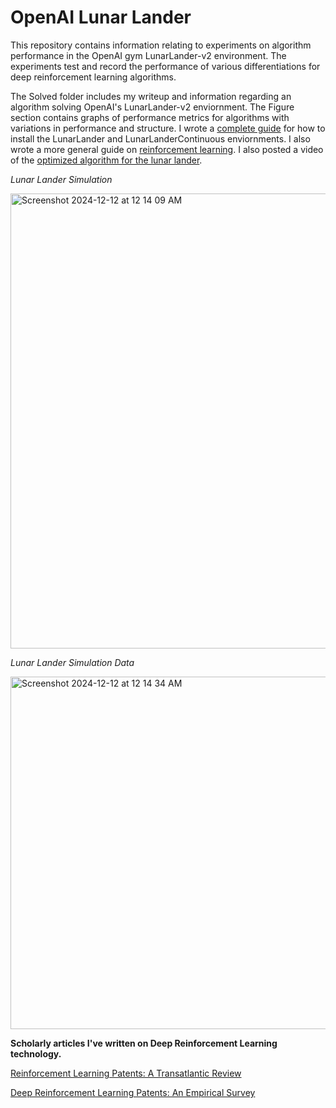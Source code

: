 # OpenAI Lunar Lander
This repository contains information relating to experiments on algorithm performance in the OpenAI gym LunarLander-v2 environment. The experiments test and record the performance of various differentiations for deep reinforcement learning algorithms.

The Solved folder includes my writeup and information regarding an algorithm solving OpenAI's LunarLander-v2 enviornment. The Figure section contains graphs of performance metrics for algorithms with variations in performance and structure. I wrote a [complete guide](https://medium.com/@brian.s.haney44/installing-spinningup-for-mac-os-x-9d5e24dc565a) for how to install the LunarLander and LunarLanderContinuous enviornments. I also wrote a more general guide on [reinforcement learning](https://medium.com/@brian.s.haney44/reinforcement-learning-5d578a0de1ff). I also posted a video of the [optimized algorithm for the lunar lander](https://www.youtube.com/watch?v=5_f66jrAWiM).


  _Lunar Lander Simulation_
  
<img width="728" alt="Screenshot 2024-12-12 at 12 14 09 AM" src="https://github.com/user-attachments/assets/69bbe0bd-ce0b-4b9d-8d43-391029e21a1c" />


  _Lunar Lander Simulation Data_
  
<img width="564" alt="Screenshot 2024-12-12 at 12 14 34 AM" src="https://github.com/user-attachments/assets/ca151a59-7883-4acf-b1af-2d8b1a84e5b9" />




**Scholarly articles I've written on Deep Reinforcement Learning technology.**

[Reinforcement Learning Patents: A Transatlantic Review](https://law.stanford.edu/publications/no-63-reinforcement-learning-patents-a-transatlantic-review/)

[Deep Reinforcement Learning Patents: An Empirical Survey](https://papers.ssrn.com/sol3/papers.cfm?abstract_id=3570254)


